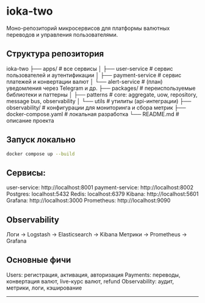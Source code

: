 # ioka-two

Моно-репозиторий микросервисов для платформы валютных переводов и управления пользователями.

## Структура репозитория
ioka-two
├── apps/ # все сервисы
│ ├── user-service # сервис пользователей и аутентификации
│ ├── payment-service # сервис платежей и конвертации валют
│ └── alert-service # (план) уведомления через Telegram и др.
├── packages/ # переиспользуемые библиотеки и паттерны
│ ├── patterns # core: aggregate, uow, repository, message bus, observability
│ └── utils # утилиты (api-интеграции)
├── observability/ # конфигурации для мониторинга и сбора метрик
├── docker-compose.yaml # локальная разработка
└── README.md # описание проекта

## Запуск локально
```bash
docker compose up --build
```

## Сервисы:
user-service: http://localhost:8001
payment-service: http://localhost:8002
Postgres: localhost:5432
Redis: localhost:6379
Kibana: http://localhost:5601
Grafana: http://localhost:3000
Prometheus: http://localhost:9090

## Observability
Логи → Logstash → Elasticsearch → Kibana
Метрики → Prometheus → Grafana

## Основные фичи
Users: регистрация, активация, авторизация
Payments: переводы, конвертация валют, live-курс валют, refund
Observability: аудит, метрики, логи, кэширование

---

